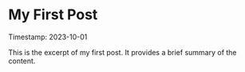 # My First Post
Timestamp: 2023-10-01

This is the excerpt of my first post.
It provides a brief summary of the content.